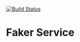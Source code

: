 [![Build Status](https://travis-ci.org/michaelkunc/fakerservice.png?branch=master)](https://travis-ci.org/michaelkunc/fakerservice)

# Faker Service